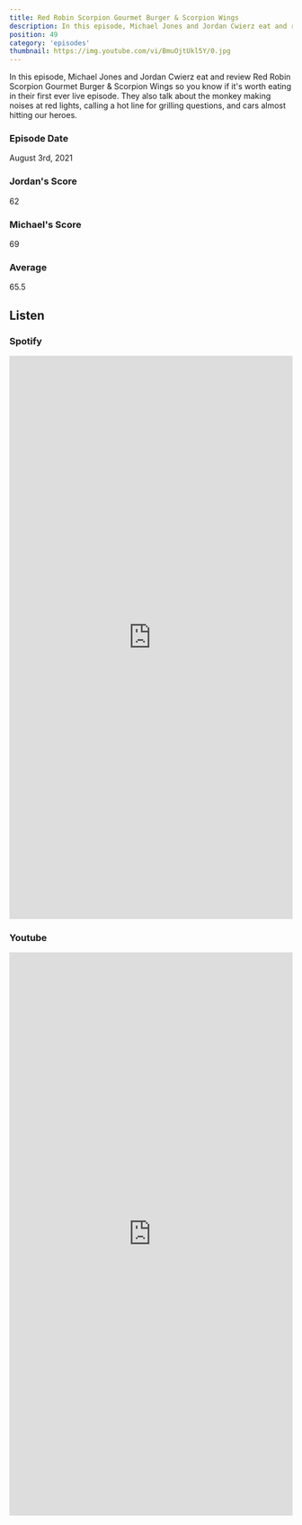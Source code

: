 ```yaml
---
title: Red Robin Scorpion Gourmet Burger & Scorpion Wings
description: In this episode, Michael Jones and Jordan Cwierz eat and review Red Robin Scorpion Gourmet Burger & Scorpion Wings so you know if it's worth eating.
position: 49
category: 'episodes'
thumbnail: https://img.youtube.com/vi/BmuOjtUkl5Y/0.jpg
---
```


In this episode, Michael Jones and Jordan Cwierz eat and review Red Robin Scorpion Gourmet Burger & Scorpion Wings so you know if it's worth eating in their first ever live episode. They also talk about the monkey making noises at red lights, calling a hot line for grilling questions, and cars almost hitting our heroes. 

### Episode Date

August 3rd, 2021

### Jordan's Score

62

### Michael's Score

69

### Average

65.5

## Listen

### Spotify

<iframe 
    src="https://open.spotify.com/embed-podcast/episode/6PWeG5MTFt9gWVDzzuwmsM" 
    loading="lazy" 
    style="border: 0; width: 100%; height: 25vh;" allow="encrypted-media"
></iframe>

### Youtube

<iframe 
    src="https://www.youtube.com/embed/BmuOjtUkl5Y" 
    loading="lazy" 
    style="border: 0; width: 100%; height: 25vh;"  
    title="YouTube video player" 
    frameborder="0" 
    allow="accelerometer; autoplay; clipboard-write; encrypted-media; gyroscope; picture-in-picture"
></iframe>
